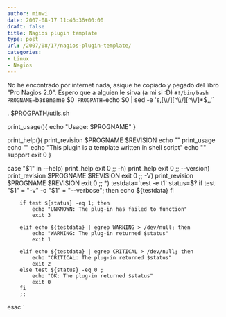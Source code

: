 ```yaml
---
author: minwi
date: 2007-08-17 11:46:36+00:00
draft: false
title: Nagios plugin template
type: post
url: /2007/08/17/nagios-plugin-template/
categories:
- Linux
- Nagios
---
```


No he encontrado por internet nada, asique he copiado y pegado del libro "Pro Nagios 2.0". Espero que a alguien le sirva (a mi si :D)
`#!/bin/bash
PROGNAME=`basename $0`
PROGPATH=`echo $0 | sed -e 's,[\\/][^\\/][^\\/]*$,,'`

. $PROGPATH/utils.sh

print_usage(){
	echo "Usage: $PROGNAME"
}

print_help(){
	print_revision $PROGNAME $REVISION
	echo ""
	print_usage
	echo ""
	echo "This plugin is a template written in shell script"
	echo ""
	support
	exit 0
}

case "$1" in
	--help)
		print_help
		exit 0
		;;
	-h)
		print_help
		exit 0
		;;
	--version)
		print_revision $PROGNAME $REVISION
		exit 0
		;;
	-V)
		print_revision $PROGNAME $REVISION
		exit 0
		;;
	*)
		testdata=`test -e t1`
		status=$?
		if test "$1" = "-v" -o "$1" = "--verbose"; then
			echo ${testdata}
		fi
		
		if test ${status} -eq 1; then
			echo "UNKNOWN: The plug-in has failed to function"
			exit 3

		elif echo ${testdata} | egrep WARNING > /dev/null; then
			echo "WARNING: The plug-in returned $status"
			exit 1
			
		elif echo ${testdata} | egrep CRITICAL > /dev/null; then
			echo "CRITICAL: The plug-in returned $status"
			exit 2
		else test ${status} -eq 0 ;
			echo "OK: The plug-in returned $status"
			exit 0
		fi
		;;
esac
`
